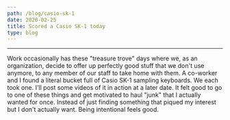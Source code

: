 ```yaml
---
path: /blog/casio-sk-1
date: 2020-02-25
title: Scored a Casio SK-1 today
type: blog
---
```

***
Work occasionally has these "treasure trove" days where we, as an organization, decide to offer up perfectly good stuff that we don't use anymore, to any member of our staff to take home with them. A co-worker and I found a literal bucket full of Casio SK-1 sampling keyboards. We each took one. I'll post some videos of it in action at a later date. It felt good to go to one of these things and get motivated to haul "junk" that I actually wanted for once. Instead of just finding something that piqued my interest but I don't actually want. Being intentional feels good.
